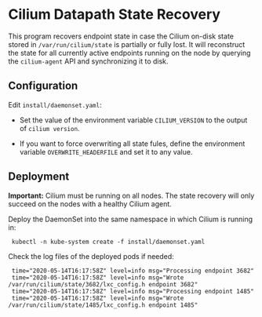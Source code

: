 # Cilium Datapath State Recovery

This program recovers endpoint state in case the Cilium on-disk state stored in
`/var/run/cilium/state` is partially or fully lost. It will reconstruct the
state for all currently active endpoints running on the node by querying the
`cilium-agent` API and synchronizing it to disk.

## Configuration

Edit `install/daemonset.yaml`:

* Set the value of the environment variable `CILIUM_VERSION` to the output of
  `cilium version`.

* If you want to force overwriting all state fules, define the environment
  variable `OVERWRITE_HEADERFILE` and set it to any value.

## Deployment

**Important:** Cilium must be running on all nodes. The state recovery will
only succeed on the nodes with a healthy Cilium agent.

Deploy the DaemonSet into the same namespace in which Cilium is running in:

     kubectl -n kube-system create -f install/daemonset.yaml

Check the log files of the deployed pods if needed:

     time="2020-05-14T16:17:58Z" level=info msg="Processing endpoint 3682"
     time="2020-05-14T16:17:58Z" level=info msg="Wrote /var/run/cilium/state/3682/lxc_config.h endpoint 3682"
     time="2020-05-14T16:17:58Z" level=info msg="Processing endpoint 1485"
     time="2020-05-14T16:17:58Z" level=info msg="Wrote /var/run/cilium/state/1485/lxc_config.h endpoint 1485"
